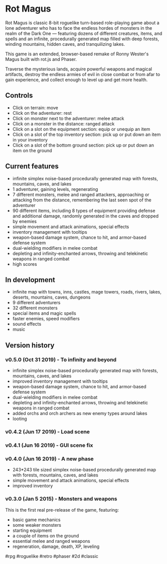 # Rot Magus

Rot Magus is classic 8-bit roguelike turn-based role-playing game about a lone adventurer who has to face the endless hordes of monsters in the realm of the Dark One — featuring dozens of different creatures, items, and spells and an infinite, procedurally generated map filled with deep forests, winding mountains, hidden caves, and tranquilizing lakes.

This game is an extended, browser-based remake of Ronny Wester's Magus built with rot.js and Phaser.

Traverse the mysterious lands, acquire powerful weapons and magical artifacts, destroy the endless armies of evil in close combat or from afar to gain experience, and collect enough to level up and get more health.

## Controls

* Click on terrain: move
* Click on the adventurer: rest
* Click on monster next to the adventurer: melee attack
* Click on a monster in the distance: ranged attack
* Click on a slot on the equipment section: equip or unequip an item
* Click on a slot of the top inventory section: pick up or put down an item in your inventory
* Click on a slot of the bottom ground section: pick up or put down an item on the ground

## Current features

* infinite simplex noise-based procedurally generated map with forests, mountains, caves, and lakes
* 1 adventurer, gaining levels, regenerating
* 7 different monsters, melee and ranged attackers, approaching or attacking from the distance, remembering the last seen spot of the adventurer
* 90 different items, including 8 types of equipment providing defense and additional damage, randomly generated in the caves and dropped by enemies
* simple movement and attack animations, special effects
* inventory management with tooltips
* weapon-based damage system, chance to hit, and armor-based defense system
* dual-wielding modifiers in melee combat
* depleting and infinity-enchanted arrows, throwing and telekinetic weapons in ranged combat
* high scores

## In development

* infinite map with towns, inns, castles, mage towers, roads, rivers, lakes, deserts, mountains, caves, dungeons
* 9 different adventurers
* 32 different monsters
* special items and magic spells
* faster enemies, speed modifiers
* sound effects
* music

## Version history

### v0.5.0 (Oct 31 2019) - To infinity and beyond

* infinite simplex noise-based procedurally generated map with forests, mountains, caves, and lakes
* improved inventory management with tooltips
* weapon-based damage system, chance to hit, and armor-based defense system
* dual-wielding modifiers in melee combat
* depleting and infinity-enchanted arrows, throwing and telekinetic weapons in ranged combat
* added orchs and orch archers as new enemy types around lakes
* looting

### v0.4.2 (Jun 17 2019) - Load scene

### v0.4.1 (Jun 16 2019) - GUI scene fix

### v0.4.0 (Jun 16 2019) - A new phase

* 243*243 tile sized simplex noise-based procedurally generated map with forests, mountains, caves, and lakes
* simple movement and attack animations, special effects
* improved inventory

### v0.3.0 (Jan 5 2015) - Monsters and weapons

This is the first real pre-release of the game, featuring:

* basic game mechanics
* some weaker monsters
* starting equipment
* a couple of items on the ground
* essential melee and ranged weapons
* regeneration, damage, death, XP, leveling

 #rpg #roguelike #retro #phaser #2d #classic

